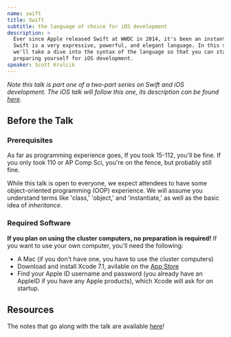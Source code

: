 ```yaml
---
name: swift
title: Swift
subtitle: the language of choice for iOS development
description: >
  Ever since Apple released Swift at WWDC in 2014, it's been an instant hit.
  Swift is a very expressive, powerful, and elegant language. In this session,
  we'll take a dive into the syntax of the language so that you can start
  preparing yourself for iOS development.
speaker: Scott Krulcik
---
```


_Note this talk is part one of a two-part series on Swift and iOS development.
The iOS talk will follow this one, its description can be found
[here](../ios-dev/)._

## Before the Talk

### Prerequisites

As far as programming experience goes, If you took 15-112, you'll be fine. If
you only took 110 or AP Comp Sci, you're on the fence, but probably still fine.

While this talk is open to everyone, we expect attendees to have some
object-oriented programming (OOP) experience. We will assume you understand
terms like 'class,' 'object,' and 'instantiate,' as well as the basic idea of
_inheritance_.

### Required Software

__If you plan on using the cluster computers, no preparation is required!__ If
you want to use your own computer, you'll need the following:

- A Mac (if you don't have one, you have to use the cluster computers)
- Download and install Xcode 7.1, avilable on the [App Store][xcode]
- Find your Apple ID username and password (you already have an AppleID if you
  have any Apple products), which Xcode will ask for on startup.


## Resources

The notes that go along with the talk are available [here][swift]!

[xcode]: https://itunes.apple.com/us/app/xcode/id497799835?mt=12
[swift]: http://skrulcik.github.io/IntroToSwift/swift.html
